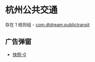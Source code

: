 # 杭州公共交通

存在 1 规则组 - [com.dtdream.publictransit](/src/apps/com.dtdream.publictransit.ts)

## 广告弹窗

- [快照-0](https://gkd-kit.gitee.io/import/12830113)
